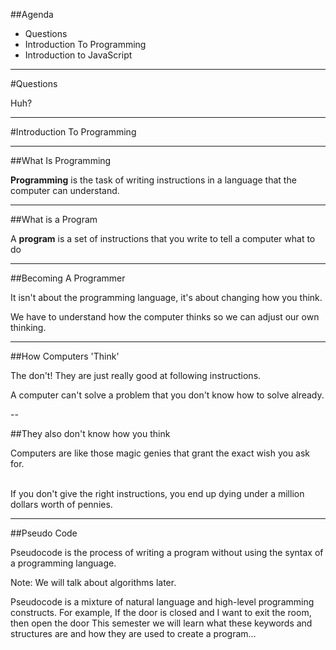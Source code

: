 ##Agenda

* Questions
* Introduction To Programming
* Introduction to JavaScript

---

#Questions

Huh?

---

#Introduction To Programming

---

##What Is Programming

__Programming__ is the task of writing instructions in a language that the computer can understand.

---

##What is a Program

A __program__ is a set of instructions that you write to tell a computer what to do

---

##Becoming A Programmer

It isn't about the programming language, it's about changing how you think.

We have to understand how the computer thinks so we can adjust our own thinking.

---

##How Computers 'Think'

The don't! They are just really good at following instructions.

A computer can't solve a problem that you don't know how to solve already.

--

##They also don't know how you think

Computers are like those magic genies that grant the exact wish you ask for.<br/><br/>

If you don't give the right instructions, you end up dying under a million dollars worth of pennies.

---

##Pseudo Code

Pseudocode is the process of writing a program without using the syntax of a programming language.

Note:
We will talk about algorithms later.

Pseudocode is a mixture of natural language and high-level programming constructs. For example,
If the door is closed and I want to exit the room, then open the door
This semester we will learn what these keywords and structures are and how they are used to create a program…
